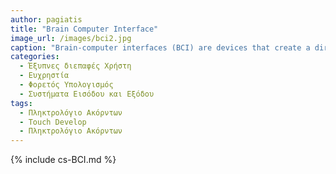```yaml
---
author: pagiatis
title: "Brain Computer Interface"
image_url: /images/bci2.jpg
caption: "Brain-computer interfaces (BCI) are devices that create a direct communication pathway between a brain’s electrical activity and an external output. Their sensors capture electrophysiological signals transmitted between the brain’s neurons and relay that information to an external source, like a computer or a robotic limb, which essentially lets a person turn their thoughts into actions." 
categories:
  - Έξυπνες διεπαφές Χρήστη
  - Ευχρηστία
  - Φορετός Υπολογισμός
  - Συστήματα Εισόδου και Εξόδου
tags:
  - Πληκτρολόγιο Ακόρντων
  - Touch Develop
  - Πληκτρολόγιο Ακόρντων
---
```


{% include cs-BCI.md %}

